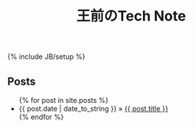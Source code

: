 ﻿---
layout: page
title:  王前のTech Note
header:  Popular Tech Blog - 流行技术博客.
tagline: Supporting tagline
---
{% include JB/setup %}

<h2> Posts </h2>

<ul class="posts">
  {% for post in site.posts %}
    <li><span>{{ post.date | date_to_string }}</span> &raquo; <a href="{{ BASE_PATH }}{{ post.url }}">{{ post.title }}</a></li>
  {% endfor %}
</ul>
